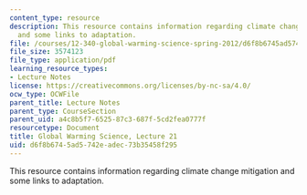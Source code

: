 ```yaml
---
content_type: resource
description: This resource contains information regarding climate change mitigation
  and some links to adaptation.
file: /courses/12-340-global-warming-science-spring-2012/d6f8b6745ad5742eadec73b35458f295_MIT12_340S12_lec21.pdf
file_size: 3574123
file_type: application/pdf
learning_resource_types:
- Lecture Notes
license: https://creativecommons.org/licenses/by-nc-sa/4.0/
ocw_type: OCWFile
parent_title: Lecture Notes
parent_type: CourseSection
parent_uid: a4c8b5f7-6525-87c3-687f-5cd2fea0777f
resourcetype: Document
title: Global Warming Science, Lecture 21
uid: d6f8b674-5ad5-742e-adec-73b35458f295
---
```

This resource contains information regarding climate change mitigation and some links to adaptation.